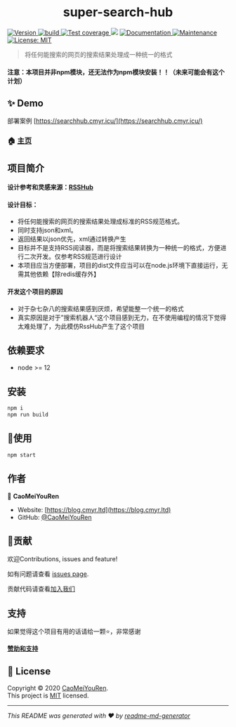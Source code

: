 <h1 align="center">super-search-hub</h1>
<p>
   <a href="https://github.com/CaoMeiYouRen/super-search-hub" target="_blank">
    <img alt="Version" src="https://img.shields.io/github/package-json/v/CaoMeiYouRen/super-search-hub">
  </a>
  <a href="https://travis-ci.com/CaoMeiYouRen/super-search-hub" target="_blank">
    <img alt="build" src="https://travis-ci.com/CaoMeiYouRen/super-search-hub.svg?branch=master" />
  </a>
   <a href="https://codecov.io/github/CaoMeiYouRen/super-search-hub?branch=master" target="_blank">
    <img alt="Test coverage" src="https://img.shields.io/codecov/c/github/CaoMeiYouRen/super-search-hub.svg?style=flat-square" />
  </a>
  <img src="https://img.shields.io/badge/node-%3E%3D12-blue.svg" />
  <a href="https://github.com/CaoMeiYouRen/super-search-hub#readme" target="_blank">
    <img alt="Documentation" src="https://img.shields.io/badge/documentation-yes-brightgreen.svg" />
  </a>
  <a href="https://github.com/CaoMeiYouRen/super-search-hub/graphs/commit-activity" target="_blank">
    <img alt="Maintenance" src="https://img.shields.io/badge/Maintained%3F-yes-green.svg" />
  </a>
  <a href="https://github.com/CaoMeiYouRen/super-search-hub/blob/master/LICENSE" target="_blank">
    <img alt="License: MIT" src="https://img.shields.io/github/license/CaoMeiYouRen/super-search-hub" />
  </a>
</p>


> 将任何能搜索的网页的搜索结果处理成一种统一的格式

#### 注意：本项目并非npm模块，还无法作为npm模块安装！！（未来可能会有这个计划）

## ✨ Demo

部署案例 [https://searchhub.cmyr.icu/](https://searchhub.cmyr.icu/)

### 🏠 [主页](https://github.com/CaoMeiYouRen/super-search-hub#readme)

## 项目简介

#### 设计参考和灵感来源：[RSSHub](https://github.com/DIYgod/RSSHub)

#### 设计目标：

-   将任何能搜索的网页的搜索结果处理成标准的RSS规范格式。
-   同时支持json和xml。
-   返回结果以json优先，xml通过转换产生
-   目标并不是支持RSS阅读器，而是将搜索结果转换为一种统一的格式，方便进行二次开发。仅参考RSS规范进行设计
-   本项目应当方便部署，项目的dist文件应当可以在node.js环境下直接运行，无需其他依赖【除redis缓存外】

#### 开发这个项目的原因

-   对于杂七杂八的搜索结果感到厌烦，希望能整一个统一的格式
-   真实原因是对于”搜索机器人“这个项目感到无力，在不使用编程的情况下觉得太难处理了，为此模仿RssHub产生了这个项目


## 依赖要求

- node >= 12

## 安装

```sh
npm i
npm run build
```

## 🚀使用

```sh
npm start
```

## 作者


👤 **CaoMeiYouRen**

* Website: [https://blog.cmyr.ltd](https://blog.cmyr.ltd)
* GitHub: [@CaoMeiYouRen](https://github.com/CaoMeiYouRen)

## 🤝贡献

欢迎Contributions, issues and feature!

如有问题请查看 [issues page](https://github.com/CaoMeiYouRen/super-search-hub/issues).

贡献代码请查看[加入我们](https://github.com/CaoMeiYouRen/super-search-hub/tree/master/docs/joinus)

## 支持

如果觉得这个项目有用的话请给一颗⭐️，非常感谢

**[赞助和支持](https://github.com/CaoMeiYouRen/super-search-hub/tree/master/docs/support)**

## 📝 License

Copyright © 2020 [CaoMeiYouRen](https://github.com/CaoMeiYouRen).<br />
This project is [MIT](https://github.com/CaoMeiYouRen/super-search-hub/blob/master/LICENSE) licensed.

***
_This README was generated with ❤️ by [readme-md-generator](https://github.com/kefranabg/readme-md-generator)_
